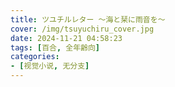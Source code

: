 ```yaml
---
title: ツユチルレター 〜海と栞に雨音を〜
cover: /img/tsuyuchiru_cover.jpg
date: 2024-11-21 04:58:23
tags: [百合, 全年齢向]
categories:
- [视觉小说, 无分支]
---
```

